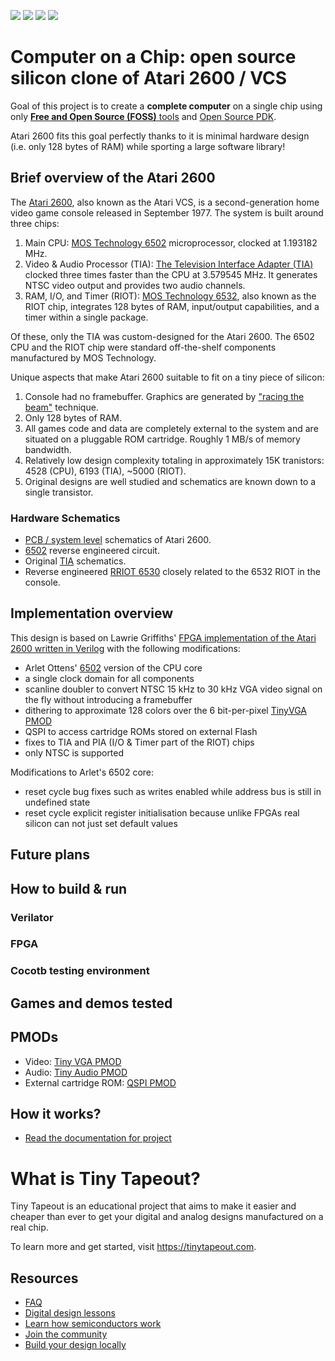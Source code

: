 ![](../../workflows/gds/badge.svg) ![](../../workflows/docs/badge.svg) ![](../../workflows/test/badge.svg) ![](../../workflows/fpga/badge.svg)

# Computer on a Chip: open source silicon clone of Atari 2600 / VCS

Goal of this project is to create a **complete computer** on a single chip using only [**Free and Open Source (FOSS)** tools](https://openlane.readthedocs.io) and [Open Source PDK](https://github.com/google/skywater-pdk).

Atari 2600 fits this goal perfectly thanks to it is minimal hardware design (i.e. only 128 bytes of RAM) while sporting a large software library!

## Brief overview of the Atari 2600
The [Atari 2600](https://www.atariage.com/2600/), also known as the Atari VCS, is a second-generation home video game console released in September 1977. The system is built around three chips:
1) Main CPU: [MOS Technology 6502](https://en.wikipedia.org/wiki/MOS_Technology_6502) microprocessor, clocked at 1.193182 MHz.
2) Video & Audio Processor (TIA): [The Television Interface Adapter (TIA)](https://en.wikipedia.org/wiki/Television_Interface_Adaptor) clocked three times faster than the CPU at 3.579545 MHz. It generates NTSC video output and provides two audio channels.
3) RAM, I/O, and Timer (RIOT): [MOS Technology 6532](https://en.wikipedia.org/wiki/MOS_Technology_6532), also known as the RIOT chip, integrates 128 bytes of RAM, input/output capabilities, and a timer within a single package.

Of these, only the TIA was custom-designed for the Atari 2600. The 6502 CPU and the RIOT chip were standard off-the-shelf components manufactured by MOS Technology.

Unique aspects that make Atari 2600 suitable to fit on a tiny piece of silicon:
1) Console had no framebuffer. Graphics are generated by ["racing the beam"](https://en.wikipedia.org/wiki/Racing_the_Beam) technique.
2) Only 128 bytes of RAM.
3) All games code and data are completely external to the system and are situated on a pluggable ROM cartridge. Roughly 1 MB/s of memory bandwidth.
4) Relatively low design complexity totaling in approximately 15K tranistors: 4528 (CPU), 6193 (TIA), ~5000 (RIOT).
5) Original designs are well studied and schematics are known down to a single transistor.

### Hardware Schematics
* [PCB / system level](https://www.atariage.com/2600/archives/schematics/index.html) schematics of Atari 2600.
* [6502](https://davidmjc.github.io/6502/cd.svg) reverse engineered circuit.
* Original [TIA](https://www.atariage.com/2600/archives/schematics_tia/index.html) schematics.
* Reverse engineered [RRIOT 6530](http://retro.hansotten.nl/6502-sbc/6530-6532/tim-6530-004/6530-004-dissected/) closely related to the 6532 RIOT in the console.

## Implementation overview

This design is based on Lawrie Griffiths' [FPGA implementation of the Atari 2600 written in Verilog](https://github.com/lawrie/ulx3s_atari_2600) with the following modifications:
- Arlet Ottens' [6502](https://github.com/Arlet/verilog-6502) version of the CPU core
- a single clock domain for all components
- scanline doubler to convert NTSC 15 kHz to 30 kHz VGA video signal on the fly without introducing a framebuffer
- dithering to approximate 128 colors over the 6 bit-per-pixel [TinyVGA PMOD](https://github.com/mole99/tiny-vga)
- QSPI to access cartridge ROMs stored on external Flash
- fixes to TIA and PIA (I/O & Timer part of the RIOT) chips
- only NTSC is supported

Modifications to Arlet's 6502 core:
- reset cycle bug fixes such as writes enabled while address bus is still in undefined state
- reset cycle explicit register initialisation because unlike FPGAs real silicon can not just set default values

## Future plans

## How to build & run
### Verilator
### FPGA
### Cocotb testing environment

## Games and demos tested

## PMODs
- Video: [Tiny VGA PMOD](https://github.com/mole99/tiny-vga)
- Audio: [Tiny Audio PMOD](https://github.com/MichaelBell/tt-audio-pmod)
- External cartridge ROM: [QSPI PMOD](https://github.com/mole99/qspi-pmod)

## How it works?

- [Read the documentation for project](docs/info.md)

# What is Tiny Tapeout?

Tiny Tapeout is an educational project that aims to make it easier and cheaper than ever to get your digital and analog designs manufactured on a real chip.

To learn more and get started, visit https://tinytapeout.com.

## Resources

- [FAQ](https://tinytapeout.com/faq/)
- [Digital design lessons](https://tinytapeout.com/digital_design/)
- [Learn how semiconductors work](https://tinytapeout.com/siliwiz/)
- [Join the community](https://tinytapeout.com/discord)
- [Build your design locally](https://www.tinytapeout.com/guides/local-hardening/)
